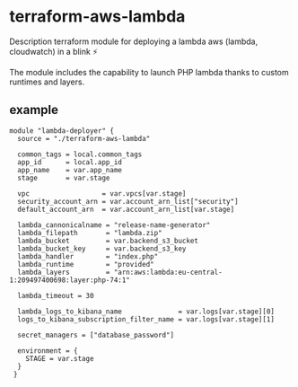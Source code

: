 # terraform-aws-lambda

Description terraform module for deploying a lambda aws (lambda, cloudwatch) in a blink ⚡️

The module includes the capability to launch PHP lambda thanks to custom runtimes and layers. 

## example

```hcl
module "lambda-deployer" {
  source = "./terraform-aws-lambda"

  common_tags = local.common_tags
  app_id      = local.app_id
  app_name    = var.app_name
  stage       = var.stage

  vpc                  = var.vpcs[var.stage]
  security_account_arn = var.account_arn_list["security"]
  default_account_arn  = var.account_arn_list[var.stage]

  lambda_cannonicalname = "release-name-generator"
  lambda_filepath       = "lambda.zip"
  lambda_bucket         = var.backend_s3_bucket
  lambda_bucket_key     = var.backend_s3_key
  lambda_handler        = "index.php"
  lambda_runtime        = "provided"
  lambda_layers         = "arn:aws:lambda:eu-central-1:209497400698:layer:php-74:1"

  lambda_timeout = 30

  lambda_logs_to_kibana_name              = var.logs[var.stage][0]
  logs_to_kibana_subscription_filter_name = var.logs[var.stage][1]

  secret_managers = ["database_password"]

  environment = {
    STAGE = var.stage
  }
 }
```
